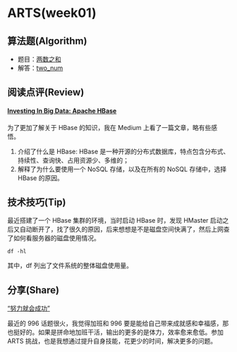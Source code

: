 # ARTS(week01)

## 算法题(Algorithm)

- 题目：[两数之和](https://leetcode-cn.com/articles/two-sum/)
- 解答：[two_num](https://github.com/SharonChiong/leetcode/blob/master/algorithms/python/two_sum/two_sum.py)

## 阅读点评(Review)

#### [Investing In Big Data: Apache HBase](https://engineering.salesforce.com/investing-in-big-data-apache-hbase-b9d98661a66b)

为了更加了解关于 HBase 的知识，我在 Medium 上看了一篇文章，略有些感悟。
1. 介绍了什么是 HBase: HBase 是一种开源的分布式数据库，特点包含分布式、持续性、查询快、占用资源少、多维的；
2. 解释了为什么要使用一个 NoSQL 存储，以及在所有的 NoSQL 存储中，选择 HBase 的原因。

## 技术技巧(Tip)

最近搭建了一个 HBase 集群的环境，当时启动 HBase 时，发现 HMaster 启动之后又自动断开了，找了很久的原因，后来想想是不是磁盘空间快满了，然后上网查了如何看服务器的磁盘使用情况。

    df -hl
    
其中，df 列出了文件系统的整体磁盘使用量。

## 分享(Share)

[“努力就会成功”](https://coolshell.cn/articles/19271.html)

最近的 996 话题很火，我觉得加班和 996 要是能给自己带来成就感和幸福感，那也挺好的。如果是拼命地加班干活，输出的更多的是体力，效率愈来愈低。参加 ARTS 挑战，也是我想通过提升自身技能，花更少的时间，解决更多的问题。
